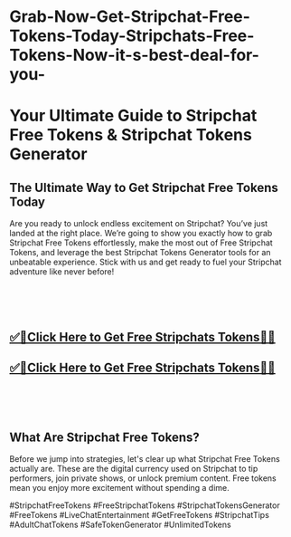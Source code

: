 # Grab-Now-Get-Stripchat-Free-Tokens-Today-Stripchats-Free-Tokens-Now-it-s-best-deal-for-you-

<h1>Your Ultimate Guide to Stripchat Free Tokens & Stripchat Tokens Generator</h1>

<h2>The Ultimate Way to Get Stripchat Free Tokens Today</h2>
Are you ready to unlock endless excitement on Stripchat? You’ve just landed at the right place. We’re going to show you exactly how to grab Stripchat Free Tokens effortlessly, make the most out of Free Stripchat Tokens, and leverage the best Stripchat Tokens Generator tools for an unbeatable experience. Stick with us and get ready to fuel your Stripchat adventure like never before!

<br><br><br>
**<b><h2>[✅🎯Click Here to Get Free Stripchats Tokens🎯✅](https://searchoptima.org/free-stripchat-tokens/)</h2></b>**
**<b><h2>[✅🎯Click Here to Get Free Stripchats Tokens🎯✅](https://searchoptima.org/free-stripchat-tokens/)</h2></b>**
<br><br><br>


<h2>What Are Stripchat Free Tokens?</h2>
Before we jump into strategies, let's clear up what Stripchat Free Tokens actually are. These are the digital currency used on Stripchat to tip performers, join private shows, or unlock premium content. Free tokens mean you enjoy more excitement without spending a dime.



#StripchatFreeTokens #FreeStripchatTokens #StripchatTokensGenerator #FreeTokens #LiveChatEntertainment #GetFreeTokens #StripchatTips #AdultChatTokens #SafeTokenGenerator #UnlimitedTokens

